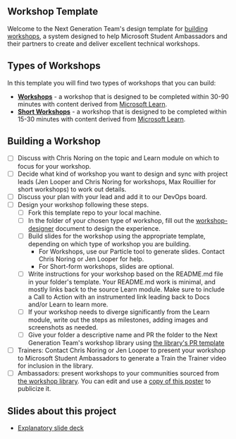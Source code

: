 ## Workshop Template

Welcome to the Next Generation Team's design template for [building workshops](presentation.pptx), a system designed to help Microsoft Student Ambassadors and their partners to create and deliver excellent technical workshops.

## Types of Workshops

In this template you will find two types of workshops that you can build:

* **[Workshops](./workshop/README.md)** - a workshop that is designed to be completed within 30-90 minutes with content derived from [Microsoft Learn](https://learn.microsoft.com).
* **[Short Workshops](./short-workshop/README.md)** - a workshop that is designed to be completed within 15-30 minutes with content derived from [Microsoft Learn](https://learn.microsoft.com). 

## Building a Workshop

- [ ] Discuss with Chris Noring on the topic and Learn module on which to focus for your workshop.
- [ ] Decide what kind of workshop you want to design and sync with project leads (Jen Looper and Chris Noring for workshops, Max Rouillier for short workshops) to work out details.
- [ ] Discuss your plan with your lead and add it to our DevOps board.
- [ ] Design your workshop following these steps.
    - [ ] Fork this template repo to your local machine.
    - [ ] In the folder of your chosen type of workshop, fill out the [workshop-designer](./workshop/workshop-designer.md) document to design the experience.
    - [ ] Build slides for the workshop using the appropriate template, depending on which type of workshop you are building. 
        - For Workshops, use our Particle tool to generate slides. Contact Chris Noring or Jen Looper for help.
        - For Short-form workshops, slides are optional.
    - [ ] Write instructions for your workshop based on the README.md file in your folder's template. Your README.md work is minimal, and mostly links back to the source Learn module. Make sure to include a Call to Action with an instrumented link leading back to Docs and/or Learn to learn more.
    - [ ] If your workshop needs to diverge significantly from the Learn module, write out the steps as milestones, adding images and screenshots as needed.
    - [ ] Give your folder a descriptive name and PR the folder to the Next Generation Team's workshop library using [the library's PR template](https://github.com/microsoft/workshop-library)
- [ ] Trainers: Contact Chris Noring or Jen Looper to present your workshop to Microsoft Student Ambassadors to generate a Train the Trainer video for inclusion in the library.
- [ ] Ambassadors: present workshops to your communities sourced from [the workshop library](https://github.com/microsoft/workshop-library). You can edit and use a [copy of this poster](https://www.canva.com/design/DAEuDXXR9us/share/preview?token=Je0_213uqxmYaXnNYz1v-Q&role=EDITOR&utm_content=DAEuDXXR9us&utm_campaign=designshare&utm_medium=link&utm_source=sharebutton) to publicize it.

## Slides about this project

- [Explanatory slide deck](https://github.com/microsoft/workshop-template/blob/main/presentation.pptx?raw=true)
